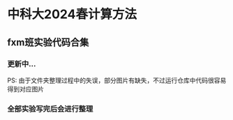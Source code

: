 # 中科大2024春计算方法
## fxm班实验代码合集
### 更新中...
PS: 由于文件夹整理过程中的失误，部分图片有缺失，不过运行仓库中代码很容易得到对应图片
### 全部实验写完后会进行整理
